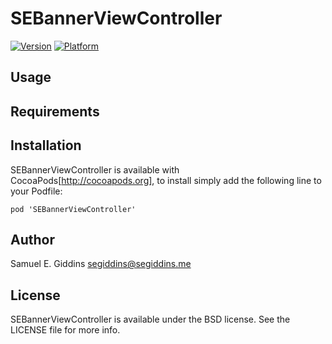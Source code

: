 # SEBannerViewController

[![Version](http://cocoapod-badges.herokuapp.com/v/SEBannerViewController/badge.png)](http://cocoadocs.org/docsets/SEBannerViewController)
[![Platform](http://cocoapod-badges.herokuapp.com/p/SEBannerViewController/badge.png)](http://cocoadocs.org/docsets/SEBannerViewController)

## Usage

## Requirements

## Installation

SEBannerViewController is available with CocoaPods[http://cocoapods.org], to install
simply add the following line to your Podfile:

    pod 'SEBannerViewController'

## Author

Samuel E. Giddins <segiddins@segiddins.me>

## License

SEBannerViewController is available under the BSD license. See the LICENSE file for more info.

